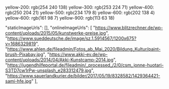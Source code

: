 
yellow-200: rgb(254 240 138)
yellow-300: rgb(253 224 71)
yellow-400: rgb(250 204 21)
yellow-500: rgb(234 179 8)
yellow-600: rgb(202 138 4)
yellow-600: rgb(161 98 7)
yellow-900: rgb(113 63 18)


"staticImageUrls": [],
"onlineImageUrls": [
    "https://www.blitzrechner.de/wp-content/uploads/2015/05/kunstwerke-preise.jpg",
    "https://www.sueddeutsche.de/image/sz.1.5914567/1200x675?v=1686329819",
    "https://www.ahlen.de/fileadmin/Fotos_ab_Mai_2020/Bildung_Kultur/paint-brush-Pixabay.jpg",
    "https://www.akki-ev.de/wp-content/uploads/2014/04/Akki-Kunstcamp-2014.jpg",
    "https://jugendhilfeportal.de/fileadmin/_processed_/2/0/csm_jonne-huotari-S3TD7cw1rPw-unsplash_e283312479.jpg",
    "https://www.sauerlandkurier.de/bilder/2017/05/19/8328582/1429364421-sami-hfe.jpg"
],